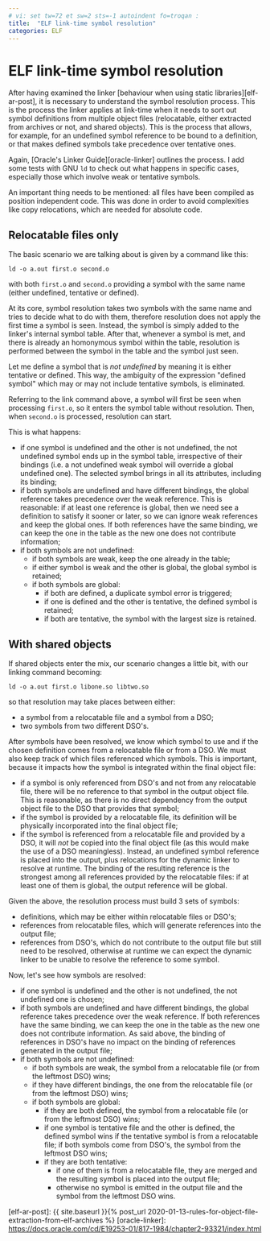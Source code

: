 ```yaml
---
# vi: set tw=72 et sw=2 sts=-1 autoindent fo=troqan :
title:  "ELF link-time symbol resolution"
categories: ELF
---
```

# ELF link-time symbol resolution

After having examined the linker [behaviour when using static
libraries][elf-ar-post], it is necessary to understand the symbol
resolution process. This is the process the linker applies at link-time
when it needs to sort out symbol definitions from multiple object files
(relocatable, either extracted from archives or not, and shared
objects). This is the process that allows, for example, for an undefined
symbol reference to be bound to a definition, or that makes defined
symbols take precedence over tentative ones.

Again, [Oracle's Linker Guide][oracle-linker] outlines the process. I
add some tests with GNU `ld` to check out what happens in specific
cases, especially those which involve weak or tentative symbols.

An important thing needs to be mentioned: all files have been compiled
as position independent code. This was done in order to avoid
complexities like copy relocations, which are needed for absolute code.

## Relocatable files only

The basic scenario we are talking about is given by a command like this:

    ld -o a.out first.o second.o

with both `first.o` and `second.o` providing a symbol with the same name
(either undefined, tentative or defined).

At its core, symbol resolution takes two symbols with the same name and
tries to decide what to do with them, therefore resolution does not
apply the first time a symbol is seen. Instead, the symbol is simply
added to the linker's internal symbol table. After that, whenever a
symbol is met, and there is already an homonymous symbol within the
table, resolution is performed between the symbol in the table and the
symbol just seen.

Let me define a symbol that is _not undefined_ by meaning it is either
tentative or defined. This way, the ambiguity of the expression "defined
symbol" which may or may not include tentative symbols, is eliminated.

Referring to the link command above, a symbol will first be seen when
processing `first.o`, so it enters the symbol table without resolution.
Then, when `second.o` is processed, resolution can start.

This is what happens:

* if one symbol is undefined and the other is not undefined, the not
  undefined symbol ends up in the symbol table, irrespective of their
  bindings (i.e. a not undefined weak symbol will override a global
  undefined one). The selected symbol brings in all its attributes,
  including its binding;
* if both symbols are undefined and have different bindings, the global
  reference takes precedence over the weak reference. This is
  reasonable: if at least one reference is global, then we need see a
  definition to satisfy it sooner or later, so we can ignore weak
  references and keep the global ones. If both references have the same
  binding, we can keep the one in the table as the new one does not
  contribute information;
* if both symbols are not undefined:
  * if both symbols are weak, keep the one already in the table;
  * if either symbol is weak and the other is global, the global symbol
    is retained;
  * if both symbols are global:
    * if both are defined, a duplicate symbol error is triggered;
    * if one is defined and the other is tentative, the defined symbol
      is retained;
    * if both are tentative, the symbol with the largest size is
      retained.

## With shared objects

If shared objects enter the mix, our scenario changes a little bit, with
our linking command becoming:

    ld -o a.out first.o libone.so libtwo.so

so that resolution may take places between either:

* a symbol from a relocatable file and a symbol from a DSO;
* two symbols from two different DSO's.

After symbols have been resolved, we know which symbol to use and if the
chosen definition comes from a relocatable file or from a DSO. We must
also keep track of which files referenced which symbols. This is
important, because it impacts how the symbol is integrated within the
final object file:

* if a symbol is only referenced from DSO's and not from any relocatable
  file, there will be no reference to that symbol in the output object
  file. This is reasonable, as there is no direct dependency from the
  output object file to the DSO that provides that symbol;
* if the symbol is provided by a relocatable file, its definition will
  be physically incorporated into the final object file;
* if the symbol is referenced from a relocatable file and provided by a
  DSO, it will _not_ be copied into the final object file (as this would
  make the use of a DSO meaningless). Instead, an undefined symbol
  reference is placed into the output, plus relocations for the dynamic
  linker to resolve at runtime. The binding of the resulting reference
  is the strongest among all references provided by the relocatable
  files: if at least one of them is global, the output reference will be
  global.

Given the above, the resolution process must build 3 sets of symbols:

* definitions, which may be either within relocatable files or DSO's;
* references from relocatable files, which will generate references into
  the output file;
* references from DSO's, which do not contribute to the output file but
  still need to be resolved, otherwise at runtime we can expect the
  dynamic linker to be unable to resolve the reference to some symbol.

Now, let's see how symbols are resolved:

* if one symbol is undefined and the other is not undefined, the not
  undefined one is chosen;
* if both symbols are undefined and have different bindings, the global
  reference takes precedence over the weak reference. If both references
  have the same binding, we can keep the one in the table as the new one
  does not contribute information. As said above, the binding of
  references in DSO's have no impact on the binding of references
  generated in the output file;
* if both symbols are not undefined:
  * if both symbols are weak, the symbol from a relocatable file (or
    from the leftmost DSO) wins;
  * if they have different bindings, the one from the relocatable file
    (or from the leftmost DSO) wins;
  * if both symbols are global:
    * if they are both defined, the symbol from a relocatable file (or
      from the leftmost DSO) wins;
    * if one symbol is tentative file and the other is defined, the
      defined symbol wins if the tentative symbol is from a relocatable
      file; if both symbols come from DSO's, the symbol from the
      leftmost DSO wins;
    * if they are both tentative:
      * if one of them is from a relocatable file, they are merged and
        the resulting symbol is placed into the output file;
      * otherwise no symbol is emitted in the output file and the symbol
        from the leftmost DSO wins.

[elf-ar-post]: {{ site.baseurl }}{% post_url 2020-01-13-rules-for-object-file-extraction-from-elf-archives %}
[oracle-linker]: https://docs.oracle.com/cd/E19253-01/817-1984/chapter2-93321/index.html
